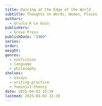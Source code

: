 ```yaml
---
title: Dancing at the Edge of the World
subtitle: Thoughts on Words, Women, Places
authors:
  - Ursula K Le Guin
publishers:
  - Grove Press
publishDate: "1989"
series: 
order: 
weight: 
genres:
  - nonfiction
  - language
  - philosophy
shelves:
  - essays
  - writing-practice
  - feminist-theory
date: 2025-04-02 15:39
lastmod: 2025-04-02 15:39
---
```

